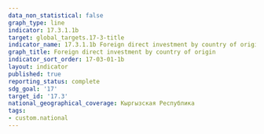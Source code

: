 ```yaml
---
data_non_statistical: false
graph_type: line
indicator: 17.3.1.1b
target: global_targets.17-3-title
indicator_name: 17.3.1.1b Foreign direct investment by country of origin
graph_title: Foreign direct investment by country of origin
indicator_sort_order: 17-03-01-1b
layout: indicator
published: true
reporting_status: complete
sdg_goal: '17'
target_id: '17.3'
national_geographical_coverage: Кыргызская Республика
tags:
- custom.national
---
```

